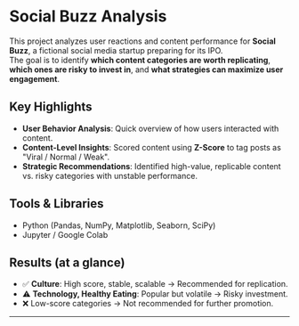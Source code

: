 # Social Buzz Analysis

This project analyzes user reactions and content performance for **Social Buzz**, a fictional social media startup preparing for its IPO.  
The goal is to identify **which content categories are worth replicating**, **which ones are risky to invest in**, and **what strategies can maximize user engagement**.  

## Key Highlights
- **User Behavior Analysis**: Quick overview of how users interacted with content.  
- **Content-Level Insights**: Scored content using **Z-Score** to tag posts as "Viral / Normal / Weak".  
- **Strategic Recommendations**: Identified high-value, replicable content vs. risky categories with unstable performance.  

## Tools & Libraries
- Python (Pandas, NumPy, Matplotlib, Seaborn, SciPy)  
- Jupyter / Google Colab  

## Results (at a glance)
- ✅ **Culture**: High score, stable, scalable → Recommended for replication.  
- ⚠️ **Technology, Healthy Eating**: Popular but volatile → Risky investment.  
- ❌ Low-score categories → Not recommended for further promotion.  

---
